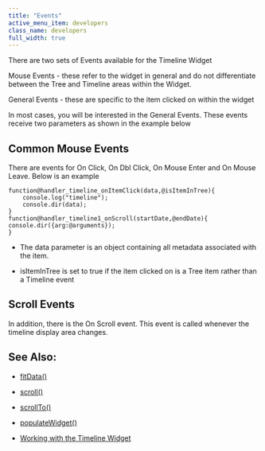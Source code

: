 ```yaml
---
title: "Events"
active_menu_item: developers
class_name: developers
full_width: true
---
```



There are two sets of Events available for the Timeline Widget

Mouse Events - these refer to the widget in general and do not differentiate between the Tree and Timeline areas within the Widget.

General Events - these are specific to the item clicked on within the widget

In most cases, you will be interested in the General Events. These events receive two parameters as shown in the example below

## Common Mouse Events

There are events for On Click, On Dbl Click, On Mouse Enter and On Mouse Leave. Below is an example

    function@handler_timeline_onItemClick(data,@isItemInTree){
        console.log("timeline");
        console.dir(data);
    }
    function@handler_timeline1_onScroll(startDate,@endDate){
    console.dir({arg:@arguments});
    }
   

 - The data parameter is an object containing all metadata associated with the item.

 - isItemInTree is set to true if the item clicked on is a Tree item rather than a Timeline event

## Scroll Events

In addition, there is the On Scroll event. This event is called whenever the timeline display area changes.

## See Also:

 - [fitData()](fitdata.htm)

 - [scroll()](scroll.htm)

 - [scrollTo()](../../useful-browser-functions/scrollto)

 - [populateWidget()](../../widget-data-state-manipulation/populatewidget/)

 - [Working with the Timeline Widget](../../../../product-guide/advanced-important-widgets/working-with-the-timeline-widget/)

